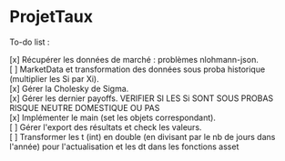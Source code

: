 # ProjetTaux

To-do list :

[x] Récupérer les données de marché : problèmes nlohmann-json.  
[ ] MarketData et transformation des données sous proba historique (multiplier les Si par Xi).  
[x] Gérer la Cholesky de Sigma.  
[x] Gérer les dernier payoffs. VERIFIER SI LES Si SONT SOUS PROBAS RISQUE NEUTRE DOMESTIQUE OU PAS   
[x] Implémenter le main (set les objets correspondant).  
[ ] Gérer l'export des résultats et check les valeurs.    
[ ] Transformer les t (int) en double (en divisant par le nb de jours dans l'année) pour l'actualisation et les dt dans les fonctions asset
